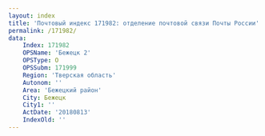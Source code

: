 ```yaml
---
layout: index
title: 'Почтовый индекс 171982: отделение почтовой связи Почты России'
permalink: /171982/
data:
    Index: 171982
    OPSName: 'Бежецк 2'
    OPSType: О
    OPSSubm: 171999
    Region: 'Тверская область'
    Autonom: ''
    Area: 'Бежецкий район'
    City: Бежецк
    City1: ''
    ActDate: '20180813'
    IndexOld: ''
---
```


